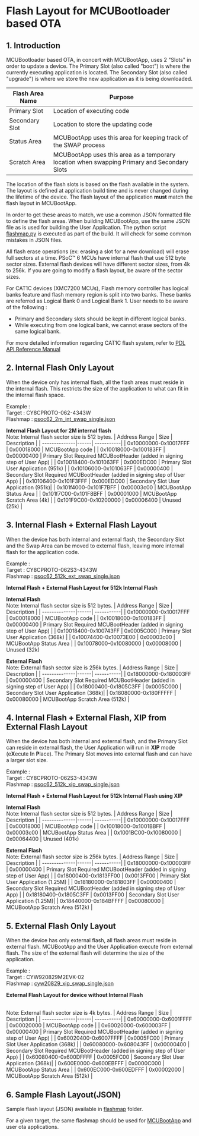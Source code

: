 # Flash Layout for MCUBootloader based OTA

## 1. Introduction

MCUBootloader based OTA, in concert with MCUBootApp, uses 2 "Slots" in order to update a device. The Primary Slot (also called "boot") is where the currently executing application is located. The Secondary Slot (also called "upgrade") is where we store the new application as it is being downloaded.

| Flash Area Name | Purpose |
|-------------------| ---------------------------- |
| Primary Slot | Location of executing code   |
| Secondary Slot| Location to store the updating code |
| Status Area | MCUBootApp uses this area for keeping track of the SWAP process |
| Scratch Area | MCUBootApp uses this area as a temporary location when swapping Primary and Secondary Slots |

The location of the flash slots is based on the flash available in the system. The layout is defined at application build time and is never changed during the lifetime of the device. The flash layout of the application **must** match the flash layout in MCUBootApp.

In order to get these areas to match, we use a common JSON formatted file to define the flash areas. When building MCUBootApp, use the same JSON file as is used for building the User Application. The python script [flashmap.py](./../../scripts/mcuboot/flashmap.py) is executed as part of the build. It will check for some common mistakes in JSON files.

All flash erase operations (ex: erasing a slot for a new download) will erase full sectors at a time. PSoC™ 6 MCUs have internal flash that use 512 byte sector sizes. External flash devices will have different sector sizes, from 4k to 256k. If you are going to modify a flash layout, be aware of the sector sizes.

For CAT1C devices (XMC7200 MCUs), Flash memory controller has logical banks feature and flash memory region is split into two banks. These banks are referred as Logical Bank 0 and Logical Bank 1. User needs to be aware of the following :
- Primary and Secondary slots should be kept in different logical banks.
- While executing from one logical bank, we cannot erase sectors of the same logical bank.

For more detailed information regarding CAT1C flash system, refer to [PDL API Reference Manual](https://infineon.github.io/mtb-pdl-cat1/pdl_api_reference_manual/html/group__group__flash.html)


## 2. Internal Flash Only Layout

When the device only has internal flash, all the flash areas must reside in the internal flash. This restricts the size of the application to what can fit in the internal flash space.

Example  :<br>
Target   : CY8CPROTO-062-4343W<br>
Flashmap : [psoc62_2m_int_swap_single.json](./../../configs/COMPONENT_MCUBOOT/flashmap/psoc62_2m_int_swap_single.json)

**Internal Flash Layout for 2M internal flash**
<br>Note: Internal flash sector size is 512 bytes.
| Address Range | Size | Description |
| --------------|------| -----------|
| 0x10000000-0x10017FFF | 0x00018000 | MCUBootApp code |
| 0x10018000-0x100183FF | 0x00000400 | Primary Slot Required MCUBootHeader (added in signing step of User App) |
| 0x10018400-0x101063FF | 0x000EDC00 | Primary Slot User Application (951k) |
| 0x10106000-0x101063FF | 0x00000400 | Secondary Slot Required MCUBootHeader (added in signing step of User App) |
| 0x10106400-0x101F3FFF | 0x000EDC00 | Secondary Slot User Application (951k)|
| 0x101f4000-0x101F7BFF | 0x00003c00 | MCUBootApp Status Area |
| 0x101f7C00-0x101F8BFF | 0x00001000 | MCUBootApp Scratch Area (4k) |
| 0x101F9C00-0x10200000 | 0x00006400 | Unused (25k) |


## 3. Internal Flash + External Flash Layout

When the device has both internal and external flash, the Secondary Slot and the Swap Area can be moved to external flash, leaving more internal flash for the application code.

Example  :<br>
Target   : CY8CPROTO-062S3-4343W<br>
Flashmap : [psoc62_512k_ext_swap_single.json](./../../configs/COMPONENT_MCUBOOT/flashmap/psoc62_512k_ext_swap_single.json)

**Internal Flash  + External Flash Layout for 512k Internal Flash**

**Internal Flash**
<br>Note: Internal flash sector size is 512 bytes.
| Address Range | Size | Description |
| --------------|------| -----------|
| 0x10000000-0x10017FFF | 0x00018000 | MCUBootApp code |
| 0x10018000-0x100183FF | 0x00000400 | Primary Slot Required MCUBootHeader (added in signing step of User App) |
| 0x10018400-0x100743FF | 0x0005C000 | Primary Slot User Application (368k) |
| 0x10074400-0x10073E00 | 0x00003c00 | MCUBootApp Status Area |
| 0x10078000-0x10080000 | 0x00008000 | Unused (32k)

**External Flash**
<br>Note: External flash sector size is 256k bytes.
| Address Range | Size | Description |
| --------------|------| -----------|
| 0x18000000-0x180003FF | 0x00000400 | Secondary Slot Required MCUBootHeader (added in signing step of User App) |
| 0x18000400-0x1805C3FF | 0x0005C000 | Secondary Slot User Application (368k)|
| 0x18080000-0x180FFFFF | 0x00080000 | MCUBootApp Scratch Area (512k) |


## 4. Internal Flash + External Flash, XIP from External Flash Layout

When the device has both internal and external flash, and the Primary Slot can reside in external flash, the User Application will run in **XIP** mode (e**X**ecute **I**n **P**lace). The Primary Slot moves into external flash and can have a larger slot size.

Example  :<br>
Target   : CY8CPROTO-062S3-4343W<br>
Flashmap : [psoc62_512k_xip_swap_single.json](./../../configs/COMPONENT_MCUBOOT/flashmap/psoc62_512k_xip_swap_single.json)

**Internal Flash  + External Flash Layout for 512k Internal Flash using XIP**

**Internal Flash**
<br>Note: Internal flash sector size is 512 bytes.
| Address Range | Size | Description |
| --------------|------| -----------|
| 0x10000000-0x10017FFF | 0x00018000 | MCUBootApp code |
| 0x10018000-0x1001BBFF | 0x00003c00 | MCUBootApp Status Area |
| 0x1001BC00-0x10080000 | 0x00064400 | Unused (401k)

**External Flash**
<br>Note: External flash sector size is 256k bytes.
| Address Range | Size | Description |
| --------------|------| -----------|
| 0x18000000-0x100003FF | 0x00000400 | Primary Slot Required MCUBootHeader (added in signing step of User App) |
| 0x18000400-0x1813FF00 | 0x0013FF00 | Primary Slot User Application (1.25M) |
| 0x18180000-0x181803FF | 0x00000400 | Secondary Slot Required MCUBootHeader (added in signing step of User App) |
| 0x18180400-0x1805C3FF | 0x0013FF00 | Secondary Slot User Application (1.25M)|
| 0x18440000-0x184BFFFF | 0x00080000 | MCUBootApp Scratch Area (512k) |


## 5. External Flash Only Layout

When the device has only external flash, all flash areas must reside in external flash. MCUBootApp and the User Application execute from external flash. The size of the external flash will determine the size of the application.

Example  :<br>
Target   : CYW920829M2EVK-02<br>
Flashmap : [cyw20829_xip_swap_single.json](./../../configs/COMPONENT_MCUBOOT/flashmap/cyw20829_xip_swap_single.json)

**External Flash Layout for device without Internal Flash**

<br>Note: External flash sector size is 4k bytes.
| Address Range | Size | Description |
| --------------|------| -----------|
| 0x60000000-0x6001FFFF | 0x00020000 | MCUBootApp code |
| 0x60020000-0x600003FF | 0x00000400 | Primary Slot Required MCUBootHeader (added in signing step of User App) |
| 0x60020400-0x6007FFFF | 0x0005FC00 | Primary Slot User Application (368k) |
| 0x60080000-0x608043FF | 0x00000400 | Secondary Slot Required MCUBootHeader (added in signing step of User App) |
| 0x60080400-0x600DFFFF | 0x0005FC00 | Secondary Slot User Application (368k)|
| 0x600E0000-0x600EBFFF | 0x0000C000 | MCUBootApp Status Area |
| 0x600EC000-0x600EDFFF | 0x00002000 | MCUBootApp Scratch Area (512k) |


## 6. Sample Flash Layout(JSON)

Sample flash layout (JSON) available in [flashmap](./../../configs/COMPONENT_MCUBOOT/flashmap/) folder.

For a given target, the same flashmap should be used for [MCUBootApp](./MCUBOOT_BUILD_COMMANDS.md) and user ota applications.
